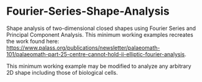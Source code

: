 # Fourier-Series-Shape-Analysis
Shape analysis of two-dimensional closed shapes using Fourier Series and Principal Component Analysis. This minimum working examples recreates the work found here: https://www.palass.org/publications/newsletter/palaeomath-101/palaeomath-part-25-centre-cannot-hold-ii-elliptic-fourier-analysis. 

This minimum working example may be modified to analyze any arbitrary 2D shape including those of biological cells. 
